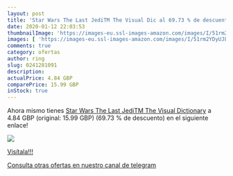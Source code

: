 ```yaml
---
layout: post
title: 'Star Wars The Last JediTM The Visual Dic al 69.73 % de descuento'
date: 2020-01-12 22:03:53
thumbnailImage: 'https://images-eu.ssl-images-amazon.com/images/I/51rm2YDyUJL._SL200_.jpg'
images: [ 'https://images-eu.ssl-images-amazon.com/images/I/51rm2YDyUJL._SL200_.jpg' ]
comments: true
category: ofertas
author: ring
slug: 0241281091
description:
actualPrice: 4.84 GBP
comparePrice: 15.99 GBP
inStock: true
---
```


Ahora mismo tienes [Star Wars The Last JediTM The Visual Dictionary](https://www.amazon.co.uk/dp/0241281091/?tag=redken01-21) a 4.84 GBP (original: 15.99 GBP) (69.73 %  de descuento) en el siguiente enlace!

[![](https://images-eu.ssl-images-amazon.com/images/I/51rm2YDyUJL._SL200_.jpg)](https://www.amazon.co.uk/dp/0241281091/?tag=redken01-21)

[Visítala!!!](https://www.amazon.co.uk/dp/0241281091/?tag=redken01-21)

[Consulta otras ofertas en nuestro canal de telegram](https://t.me/s/ofertas25)
